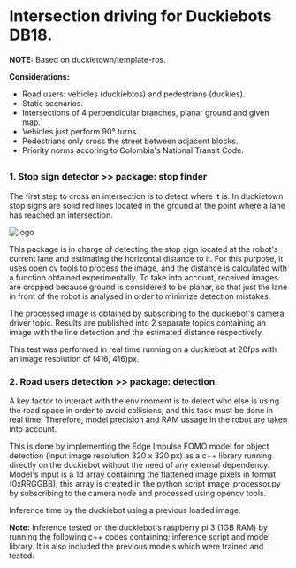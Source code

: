 # Intersection driving for Duckiebots DB18.

**NOTE:** Based on duckietown/template-ros.

**Considerations:** 

* Road users: vehicles (duckiebtos) and pedestrians (duckies).
* Static scenarios.
* Intersections of 4 perpendicular branches, planar ground and given map.
* Vehicles just perform 90° turns.
* Pedestrians only cross the street between adjacent blocks.
* Priority norms accoring to Colombia's National Transit Code.

## 

### 1. Stop sign detector >> package: stop finder

The first step to cross an intersection is to detect where it is. In duckietown stop signs are solid red lines located in the ground at the point where a lane has reached an intersection.

![logo](https://github.com/cristhianpoveda/intersection-driving/repoImages/Intersection.jpg)

This package is in charge of detecting the stop sign located at the robot's current lane and estimating the horizontal distance to it. For this purpose, it uses open cv tools to process the image, and the distance is calculated with a function obtained experimentally. To take into account, received images are cropped because ground is considered to be planar, so that just the lane in front of the robot is analysed in order to minimize detection mistakes.

The processed image is obtained by subscribing to the duckiebot's camera driver topic. Results are published into 2 separate topics containing an image with the line detection and the estimated distance respectively.



This test was performed in real time running on a duckiebot at 20fps with an image resolution of (416, 416)px.

### 2. Road users detection >> package: detection

A key factor to interact with the envirnoment is to detect who else is using the road space in order to avoid collisions, and this task must be done in  real time. Therefore, model precision and RAM ussage in the robot are taken into account.

This is done by implementing the Edge Impulse FOMO model for object detection (input image resolution 320 x 320 px) as a c++ library running directly on the duckiebot without the need of any external dependency. Model's input is a 1d array containing the flattened image pixels in format (0xRRGGBB); this array is created in the python script image_processor.py by subscribing to the camera node and processed using opencv tools.



Inference time by the duckiebot using a previous loaded image.

**Note:** Inference tested on the duckiebot's raspberry pi 3 (1GB RAM) by running the following c++ codes containing: inference script and model library. It is also included the previous models which were trained and tested. 
